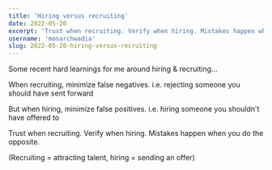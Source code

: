 ```yaml
---
title: 'Hiring versus recruiting'
date: 2022-05-20
excerpt: 'Trust when recruiting. Verify when hiring. Mistakes happen when you do the opposite.'
username: 'monarchwadia'
slug: 2022-05-20-hiring-versus-recruiting
---
```


Some recent hard learnings for me around hiring & recruiting...

When recruiting, minimize false negatives.
i.e. rejecting someone you should have sent forward

But when hiring, minimize false positives.
i.e. hiring someone you shouldn't have offered to

Trust when recruiting. Verify when hiring. Mistakes happen when you do the opposite.

(Recruiting = attracting talent, hiring = sending an offer)
